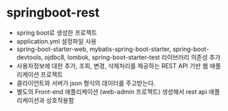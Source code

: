 # springboot-rest

* spring boot로 생성한 프로젝트 
* application.yml 설정파일 사용
* spring-boot-starter-web, mybatis-spring-boot-starter, spring-boot-devtools, ojdbc8, lombok, spring-boot-starter-test 라이브러리 의존성 추가
* 사용자정보에 대한 추가, 조회, 변경, 삭제처리를 제공하는 REST API 기반 웹 애플리케이션 프로젝트
* 클라이언트와 서버가 json 형식의 데이터를 주고받는다.
* 별도의 Front-end 애플리케이션 (web-admin 프로젝트) 생성해서 rest api 애플리케이션과 상호작용함
